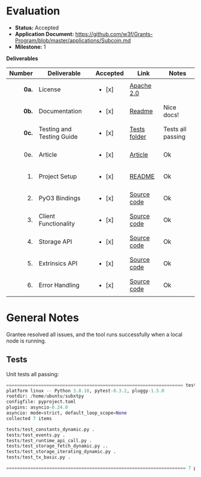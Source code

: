 # Evaluation

- **Status:** Accepted
- **Application Document:** https://github.com/w3f/Grants-Program/blob/master/applications/Subcoin.md
- **Milestone:** 1

**Deliverables**

| Number | Deliverable               | Accepted | Link                                                                           | Notes
| -----: |---------------------------|---------------------------|--------------------------------------------------------------------------------|---------------------------|
| **0a.** | License                   | <ul><li>[x] </li></ul> | [Apache 2.0](https://github.com/philoniare/subxtpy/blob/main/LICENSE.md)       | 
| **0b.** | Documentation             | <ul><li>[x] </li></ul> | [Readme](https://github.com/philoniare/subxtpy/blob/main/README.md)            | Nice docs!
| **0c.** | Testing and Testing Guide | <ul><li>[x] </li></ul> | [Tests folder](https://github.com/philoniare/subxtpy/tree/main/tests)          | Tests all passing
| 0e. | Article                   | <ul><li>[x] </li></ul> | [Article](https://www.philoniare.com/blog/subxtpy)                             | Ok
| 1. | Project Setup             | <ul><li>[x] </li></ul> | [README](https://github.com/philoniare/subxtpy/blob/main/README.md)            | Ok
| 2. | PyO3 Bindings             | <ul><li>[x] </li></ul> | [Source code](https://github.com/philoniare/subxtpy/blob/main/src/lib.rs)      | Ok
| 3. | Client Functionality       | <ul><li>[x] </li></ul> | [Source code](https://github.com/philoniare/subxtpy/blob/main/src/lib.rs)      | Ok
| 4. | Storage API           | <ul><li>[x] </li></ul> | [Source code](https://github.com/philoniare/subxtpy/blob/main/src/lib.rs#L143) | Ok
| 5. | Extrinsics API              | <ul><li>[x] </li></ul> | [Source code](https://github.com/philoniare/subxtpy/blob/main/src/lib.rs#L292) | Ok
| 6. | Error Handling      | <ul><li>[x] </li></ul> | [Source code](https://github.com/philoniare/subxtpy/blob/main/src/lib.rs) | Ok

# General Notes

Grantee resolved all issues, and the tool runs successfully when a local node is running. 

## Tests

Unit tests all passing:

```python
================================================================== test session starts ==================================================================
platform linux -- Python 3.8.10, pytest-8.3.2, pluggy-1.5.0
rootdir: /home/ubuntu/subxtpy
configfile: pyproject.toml
plugins: asyncio-0.24.0
asyncio: mode=strict, default_loop_scope=None
collected 7 items                                                                                                                                       

tests/test_constants_dynamic.py .                                                                                                                 [ 14%]
tests/test_events.py .                                                                                                                            [ 28%]
tests/test_runtime_api_call.py .                                                                                                                  [ 42%]
tests/test_storage_fetch_dynamic.py ..                                                                                                            [ 71%]
tests/test_storage_iterating_dynamic.py .                                                                                                         [ 85%]
tests/test_tx_basic.py .                                                                                                                          [100%]

=================================================================== 7 passed in 0.14s ===================================================================
```
